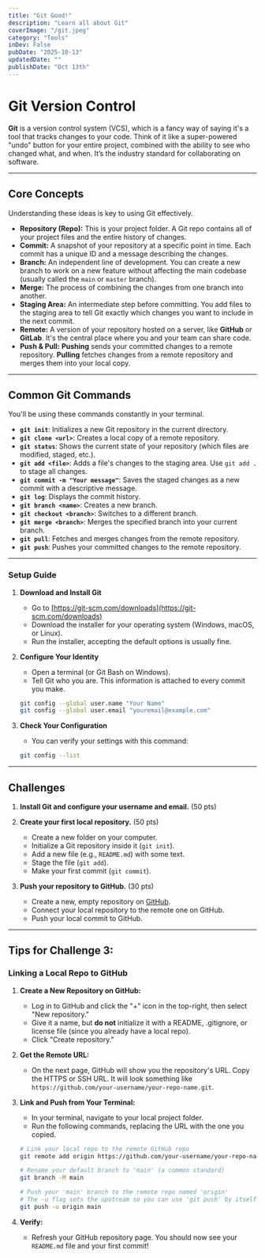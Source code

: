 ```yaml
---
title: "Git Good!"
description: "Learn all about Git"
coverImage: "/git.jpeg"
category: "Tools"
inDev: False
pubDate: "2025-10-13"
updatedDate: ""
publishDate: "Oct 13th"
---
```


# Git Version Control

**Git** is a version control system (VCS), which is a fancy way of saying it's a tool that tracks changes to your code. Think of it like a super-powered "undo" button for your entire project, combined with the ability to see who changed what, and when. It’s the industry standard for collaborating on software.

-----

## Core Concepts

Understanding these ideas is key to using Git effectively.

  - **Repository (Repo):** This is your project folder. A Git repo contains all of your project files and the entire history of changes.
  - **Commit:** A snapshot of your repository at a specific point in time. Each commit has a unique ID and a message describing the changes.
  - **Branch:** An independent line of development. You can create a new branch to work on a new feature without affecting the main codebase (usually called the `main` or `master` branch).
  - **Merge:** The process of combining the changes from one branch into another.
  - **Staging Area:** An intermediate step before committing. You add files to the staging area to tell Git exactly which changes you want to include in the next commit.
  - **Remote:** A version of your repository hosted on a server, like **GitHub** or **GitLab**. It's the central place where you and your team can share code.
  - **Push & Pull:** **Pushing** sends your committed changes to a remote repository. **Pulling** fetches changes from a remote repository and merges them into your local copy.

-----

## Common Git Commands

You'll be using these commands constantly in your terminal.

  - **`git init`**: Initializes a new Git repository in the current directory.
  - **`git clone <url>`**: Creates a local copy of a remote repository.
  - **`git status`**: Shows the current state of your repository (which files are modified, staged, etc.).
  - **`git add <file>`**: Adds a file's changes to the staging area. Use `git add .` to stage all changes.
  - **`git commit -m "Your message"`**: Saves the staged changes as a new commit with a descriptive message.
  - **`git log`**: Displays the commit history.
  - **`git branch <name>`**: Creates a new branch.
  - **`git checkout <branch>`**: Switches to a different branch.
  - **`git merge <branch>`**: Merges the specified branch into your current branch.
  - **`git pull`**: Fetches and merges changes from the remote repository.
  - **`git push`**: Pushes your committed changes to the remote repository.

-----

### Setup Guide

1.  **Download and Install Git**

      - Go to [https://git-scm.com/downloads](https://git-scm.com/downloads)
      - Download the installer for your operating system (Windows, macOS, or Linux).
      - Run the installer, accepting the default options is usually fine.

2.  **Configure Your Identity**

      - Open a terminal (or Git Bash on Windows).
      - Tell Git who you are. This information is attached to every commit you make.

    <!-- end list -->

    ```bash
    git config --global user.name "Your Name"
    git config --global user.email "youremail@example.com"
    ```

3.  **Check Your Configuration**

      - You can verify your settings with this command:

    <!-- end list -->

    ```bash
    git config --list
    ```

-----

## Challenges

1.  **Install Git and configure your username and email.** (50 pts)

2.  **Create your first local repository.** (50 pts)

      - Create a new folder on your computer.
      - Initialize a Git repository inside it (`git init`).
      - Add a new file (e.g., `README.md`) with some text.
      - Stage the file (`git add`).
      - Make your first commit (`git commit`).

3.  **Push your repository to GitHub.** (30 pts)

      - Create a new, empty repository on [GitHub](https://github.com/).
      - Connect your local repository to the remote one on GitHub.
      - Push your local commit to GitHub.

-----

## **Tips for Challenge 3:**

### Linking a Local Repo to GitHub

1.  **Create a New Repository on GitHub:**

      - Log in to GitHub and click the "+" icon in the top-right, then select "New repository."
      - Give it a name, but **do not** initialize it with a README, .gitignore, or license file (since you already have a local repo).
      - Click "Create repository."

2.  **Get the Remote URL:**

      - On the next page, GitHub will show you the repository's URL. Copy the HTTPS or SSH URL. It will look something like `https://github.com/your-username/your-repo-name.git`.

3.  **Link and Push from Your Terminal:**

      - In your terminal, navigate to your local project folder.
      - Run the following commands, replacing the URL with the one you copied.

    <!-- end list -->

    ```bash
    # Link your local repo to the remote GitHub repo
    git remote add origin https://github.com/your-username/your-repo-name.git

    # Rename your default branch to 'main' (a common standard)
    git branch -M main

    # Push your 'main' branch to the remote repo named 'origin'
    # The -u flag sets the upstream so you can use 'git push' by itself in the future
    git push -u origin main
    ```

4.  **Verify:**

      - Refresh your GitHub repository page. You should now see your `README.md` file and your first commit\!